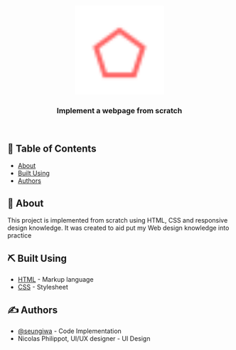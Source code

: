 <p align="center">
  <a href="" rel="noopener">
 <img width=200px height=200px src="images/favicon.png" alt="Project logo"></a>
</p>

<h3 align="center">Implement a webpage from scratch</h3>

<p align="center"> 
    <br> 
</p>

## 📝 Table of Contents

- [About](#about)
- [Built Using](#built_using)
- [Authors](#authors)

## 🧐 About <a name = "about"></a>

This project is implemented from scratch using HTML, CSS and responsive design knowledge. It was created to aid put my Web design knowledge into practice


## ⛏️ Built Using <a name = "built_using"></a>

- [HTML](https://www.html.com/) - Markup language
- [CSS](https://css.com/) - Stylesheet

## ✍️ Authors <a name ="authors"></a>

- [@seungiwa](https://github.com/seungiwa) - Code Implementation
- Nicolas Philippot, UI/UX designer - UI Design

